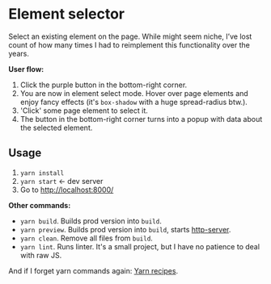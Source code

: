# Element selector

Select an existing element on the page. While might seem niche, I’ve lost count of how many times I had to reimplement this functionality over the years.

**User flow:**

1. Click the purple button in the bottom-right corner.
2. You are now in element select mode. Hover over page elements and enjoy fancy effects (it's `box-shadow` with a huge spread-radius btw.).
3. 'Click' some page element to select it.
4. The button in the bottom-right corner turns into a popup with data about the selected element.

## Usage

1. `yarn install`
1. `yarn start` <- dev server
1. Go to [http://localhost:8000/](http://localhost:8000/)

**Other commands:**

- `yarn build`. Builds prod version into `build`.
- `yarn preview`. Builds prod version into `build`, starts [http-server](https://www.npmjs.com/package/http-server).
- `yarn clean`. Remove all files from `build`.
- `yarn lint`. Runs linter. It's a small project, but I have no patience to deal with raw JS.

And if I forget yarn commands again: [Yarn recipes](https://yarnpkg.com/getting-started/recipes).
